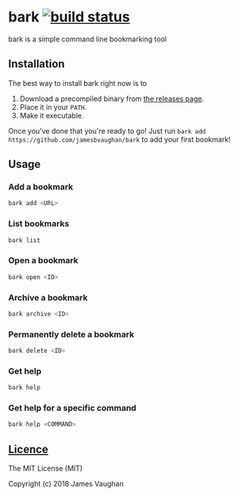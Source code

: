 # bark [![build status](https://travis-ci.org/jamesbvaughan/bark.svg)](https://travis-ci.org/jamesbvaughan/bark)

bark is a simple command line bookmarking tool

## Installation

The best way to install bark right now is to
1. Download a precompiled binary from [the releases page](https://github.com/jamesbvaughan/bark/releases).
2. Place it in your `PATH`.
3. Make it executable.

Once you've done that you're ready to go!
Just run `bark add https://github.com/jamesbvaughan/bark`
to add your first bookmark!

## Usage

### Add a bookmark

```sh
bark add <URL>
```

### List bookmarks

```sh
bark list
```

### Open a bookmark

```sh
bark open <ID>
```

### Archive a bookmark

```sh
bark archive <ID>
```

### Permanently delete a bookmark

```sh
bark delete <ID>
```

### Get help

```sh
bark help
```

### Get help for a specific command

```sh
bark help <COMMAND>
```

## [Licence](LICENSE)

The MIT License (MIT)

Copyright (c) 2018 James Vaughan

